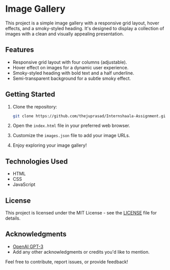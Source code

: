 # Image Gallery

This project is a simple image gallery with a responsive grid layout, hover effects, and a smoky-styled heading. It's designed to display a collection of images with a clean and visually appealing presentation.

## Features

- Responsive grid layout with four columns (adjustable).
- Hover effect on images for a dynamic user experience.
- Smoky-styled heading with bold text and a half underline.
- Semi-transparent background for a subtle smoky effect.



## Getting Started

1. Clone the repository:

   ```bash
   git clone https://github.com/thejuprasad/Internshaala-Assignment.git
   ```

2. Open the `index.html` file in your preferred web browser.

3. Customize the `images.json` file to add your image URLs.

4. Enjoy exploring your image gallery!

## Technologies Used

- HTML
- CSS
- JavaScript

## License

This project is licensed under the MIT License - see the [LICENSE](LICENSE) file for details.

## Acknowledgments

- [OpenAI GPT-3](https://www.openai.com/)
- Add any other acknowledgments or credits you'd like to mention.

Feel free to contribute, report issues, or provide feedback!
```

